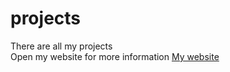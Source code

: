 # projects
There are all my projects  
Open my website for more information
[My website](https://tizianotuschi08.github.io/projects/)
